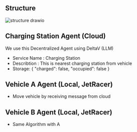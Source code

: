 
## Structure
![structure drawio](https://github.com/Bosch-ConnectedExperience-2024/MEMINE/assets/97211801/6b97d6ad-4de1-432f-95d2-e64962c18074)


## Charging Station Agent (Cloud)
We use this Decentralized Agent using DeltaV (LLM) 
- Service Name : Charging Station
- Describtion : This is nearest charging station from vehicle
- Storage: { "charged": false, "occupied": false }

## Vehicle A Agent (Local, JetRacer)
- Move vehicle by receiving message from cloud

## Vehicle B Agent (Local, JetRacer)
- Same Algorithm with A
